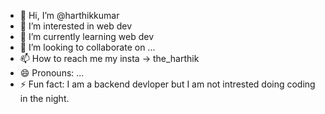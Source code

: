 - 👋 Hi, I’m @harthikkumar
- 👀 I’m interested in web dev
- 🌱 I’m currently learning web dev
- 💞️ I’m looking to collaborate on ...
- 📫 How to reach me my insta -> the_harthik
- 😄 Pronouns: ...
- ⚡ Fun fact: I am a backend devloper but I am not intrested doing coding in the night.

<!---
harthikkumar/harthikkumar is a ✨ special ✨ repository because its `README.md` (this file) appears on your GitHub profile.
You can click the Preview link to take a look at your changes.
--->
